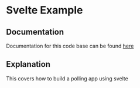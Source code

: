 # Svelte Example

## Documentation
Documentation for this code base can be found <a href="https://www.youtube.com/watch?v=zojEMeQGGHs">here</a>

## Explanation
This covers how to build a polling app using svelte